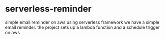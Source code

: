 # serverless-reminder
simple email reminder on aws
using serverless framework we have a simple email reminder.
the project sets up a lambda function and a schedule trigger on aws

     